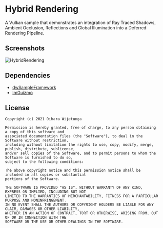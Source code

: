 #  Hybrid Rendering

A Vulkan sample that demonstrates an integration of Ray Traced Shadows, Ambient Occlusion, Reflections and Global Illumination into a Deferred Rendering Pipeline.


## Screenshots

![HybridRendering](data/screenshot.jpg)

## Dependencies
* [dwSampleFramework](https://github.com/diharaw/dwSampleFramework) 
* [ImGuizmo](https://github.com/CedricGuillemet/ImGuizmo)

## License
```
Copyright (c) 2021 Dihara Wijetunga

Permission is hereby granted, free of charge, to any person obtaining a copy of this software and 
associated documentation files (the "Software"), to deal in the Software without restriction, 
including without limitation the rights to use, copy, modify, merge, publish, distribute, sublicense,
and/or sell copies of the Software, and to permit persons to whom the Software is furnished to do so, 
subject to the following conditions:

The above copyright notice and this permission notice shall be included in all copies or substantial
portions of the Software.

THE SOFTWARE IS PROVIDED "AS IS", WITHOUT WARRANTY OF ANY KIND, EXPRESS OR IMPLIED, INCLUDING BUT NOT 
LIMITED TO THE WARRANTIES OF MERCHANTABILITY, FITNESS FOR A PARTICULAR PURPOSE AND NONINFRINGEMENT. 
IN NO EVENT SHALL THE AUTHORS OR COPYRIGHT HOLDERS BE LIABLE FOR ANY CLAIM, DAMAGES OR OTHER LIABILITY,
WHETHER IN AN ACTION OF CONTRACT, TORT OR OTHERWISE, ARISING FROM, OUT OF OR IN CONNECTION WITH THE 
SOFTWARE OR THE USE OR OTHER DEALINGS IN THE SOFTWARE.
```
